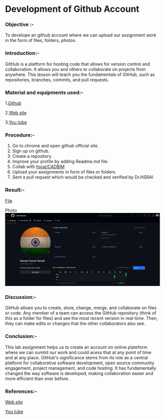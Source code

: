 # Development of Github Account
### Objective :- 
To develope an github account where we can upload our assignment work in the form of files, folders, photos.
### Introduction:-
 GitHub is a platform for hosting code that allows for version control and collaboration. It allows you and others to collaborate on projects from anywhere. This lesson will teach you the fundamentals of GitHub, such as repositories, branches, commits, and pull requests.
### Material and equipments used:-
1.[Github](https://github.com)

2.[Web site](https://en.wikipedia.org/wiki/GitHub)

3.[You tube](https://www.youtube.com/watch?v=Ez8F0nW6S-w)
### Procedure:-
 1. Go to chrome and open github official site.
 2. Sign up on github.
 3. Create a repository  
 4. Improve your profile by adding Readme.md file.
 5. Collab with [hsrai/CADBIM](https://github.com/hsrai/CADBIM)
 6. Upload your assignments in form of files or folders 
 7. Sent a pull request which would be checked and verified by Dr.HSRAI
 
### Result:-
[File](https://github.com/naveenkpareek/CADBIM)

Photo
![Photo](https://github.com/naveenkpareek/CADLAB-WORK-/blob/main/Photos/Github%20account.png)
 
### Discussion:-
GitHub allows you to create, store, change, merge, and collaborate on files or code. Any member of a team can access the GitHub repository (think of this as a folder for files) and see the most recent version in real-time. Then, they can make edits or changes that the other collaborators also see.

### Conclusion:-
This lab assignment helps us to create an account on online plateform where we can sumbit our work and could acess that at any point of time and at any place. GitHub's significance stems from its role as a central platform for collaborative software development, open source community engagement, project management, and code hosting. It has fundamentally changed the way software is developed, making collaboration easier and more efficient than ever before. 

### References:-
[Web site](https://en.wikipedia.org/wiki/GitHub)

[You tube](https://www.youtube.com/watch?v=Ez8F0nW6S-w)
